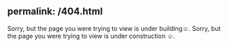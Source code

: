 permalink: /404.html
---

Sorry, but the page you were trying to view is under building☺️.
Sorry, but the page you were trying to view is under construction ☺️.